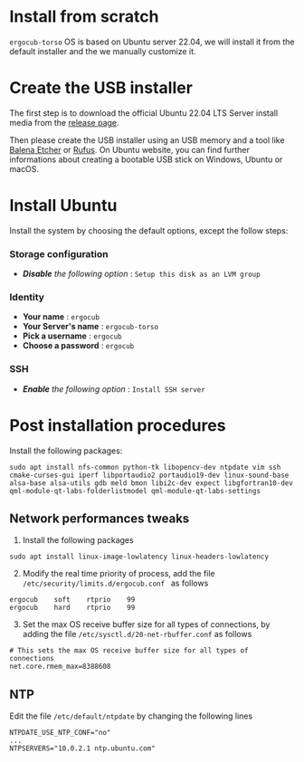 # Install from scratch

`ergocub-torso` OS is based on Ubuntu server 22.04, we will install it from the default installer and the we manually customize it.

# Create the USB installer

The first step is to download the official Ubuntu 22.04 LTS Server install media from the [release page](https://releases.ubuntu.com/jammy/).

Then please create the USB installer using an USB memory and a tool like [Balena Etcher](https://etcher.balena.io/) or [Rufus](https://rufus.ie/it/). On Ubuntu website, you can find further informations about creating a bootable USB stick on Windows, Ubuntu or macOS.

# Install Ubuntu

Install the system by choosing the default options, except the follow steps:

### Storage configuration

- _**Disable** the following option_ : `Setup this disk as an LVM group`

### Identity

- **Your name** : `ergocub`
- **Your Server's name** : `ergocub-torso`
- **Pick a username** : `ergocub`
- **Choose a password** : `ergocub`

### SSH

- _**Enable** the following option_ : `Install SSH server`


# Post installation procedures

Install the following packages:
```
sudo apt install nfs-common python-tk libopencv-dev ntpdate vim ssh cmake-curses-gui iperf libportaudio2 portaudio19-dev linux-sound-base alsa-base alsa-utils gdb meld bmon libi2c-dev expect libgfortran10-dev qml-module-qt-labs-folderlistmodel qml-module-qt-labs-settings
```

## Network performances tweaks

1. Install the following packages
```
sudo apt install linux-image-lowlatency linux-headers-lowlatency
```
2. Modify the real time priority of process, add the file  `/etc/security/limits.d/ergocub.conf ` as follows
  ```
  ergocub    soft    rtprio    99
  ergocub    hard    rtprio    99
  ```
3. Set the max OS receive buffer size for all types of connections, by adding the file `/etc/sysctl.d/20-net-rbuffer.conf` as follows
  ```
  # This sets the max OS receive buffer size for all types of connections
  net.core.rmem_max=8388608
  ```

## NTP

Edit the file `/etc/default/ntpdate` by changing the following lines
```
NTPDATE_USE_NTP_CONF="no"
...
NTPSERVERS="10.0.2.1 ntp.ubuntu.com"
```
